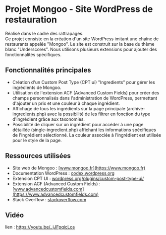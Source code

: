 # Projet Mongoo - Site WordPress de restauration

Réalisé dans le cadre des rattrapages.  
Ce projet consiste en la création d'un site WordPress imitant une chaîne de restaurants appelée "Mongoo". Le site est construit sur la base du thème blanc "Underscores". Nous utilisons plusieurs extensions pour ajouter des fonctionnalités spécifiques.

## Fonctionnalités principales

- Création d'un Custom Post Type (CPT ui) "Ingredients" pour gérer les ingrédients de Mongoo.
- Utilisation de l'extension ACF (Advanced Custom Fields) pour créer des champs personnalisés dans l'administration de WordPress, permettant d'ajouter un prix et une couleur à chaque ingrédient.
- Affichage de tous les ingrédients sur la page principale (archive-ingredients.php) avec la possibilité de les filtrer en fonction du type d'ingrédient grâce aux taxonomies.
- Possibilité de cliquer sur un ingrédient pour accéder à une page détaillée (single-ingredient.php) affichant les informations spécifiques de l'ingrédient sélectionné. La couleur associée à l'ingrédient est utilisée pour le style de la page.

## Ressources utilisées

- Site web de Mongoo : [www.mongoo.fr](https://www.mongoo.fr)
- Documentation WordPress : [codex.wordpress.org](https://codex.wordpress.org/)
- Extension CPT UI : [wordpress.org/plugins/custom-post-type-ui/](https://wordpress.org/plugins/custom-post-type-ui/)
- Extension ACF (Advanced Custom Fields) : [www.advancedcustomfields.com](https://www.advancedcustomfields.com)
- Stack Overflow : [stackoverflow.com](https://stackoverflow.com)

## Vidéo

lien : https://youtu.be/_jJFpqicLos


